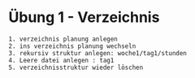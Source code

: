 # Übung 1 - Verzeichnis 

```
1. verzeichnis planung anlegen
2. ins verzeichnis planung wechseln
3. rekursiv struktur anlegen: woche1/tag1/stunden
4. Leere datei anlegen : tag1
5. verzeichnisstruktur wieder löschen
```
